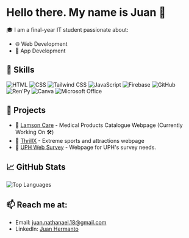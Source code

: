 # Hello there. My name is Juan 👋

🎓 I am a final-year IT student passionate about:
- 🌐 Web Development
- 📱 App Development

## 🔧 Skills
![HTML](https://img.shields.io/badge/-HTML-orange)
![CSS](https://img.shields.io/badge/-CSS-blue)
![Tailwind CSS](https://img.shields.io/badge/-TailwindCSS-38B2AC)
![JavaScript](https://img.shields.io/badge/-JavaScript-yellow)
![Firebase](https://img.shields.io/badge/-Firebase-FFA611)
![GitHub](https://img.shields.io/badge/-GitHub-181717)
![Ren'Py](https://img.shields.io/badge/-Ren'Py-FF69B4)
![Canva](https://img.shields.io/badge/-Canva-00C4CC)
![Microsoft Office](https://img.shields.io/badge/-MS%20Office-D83B01)

## 📂 Projects
- 🔗 [Lamson Care](https://care-lamson.web.app/) - Medical Products Catalogue Webpage (Currently Working On 🛠️)
- 🔗 [ThrillX](https://project-alpha-6c73b.web.app/) - Extreme sports and attractions webpage
- 🔗 [UPH Web Survey](https://uph-event-admin-1-r5h5cxkwq-christianp5s-projects.vercel.app/) - Webpage for UPH's survey needs.

## 📈 GitHub Stats
![Top Languages](https://github-readme-stats.vercel.app/api/top-langs/?username=junatho&layout=compact&theme=radical)

## 📫 Reach me at:
- Email: juan.nathanael.18@gmail.com
- LinkedIn: [Juan Hermanto](https://www.linkedin.com/in/juan-hermanto/)
